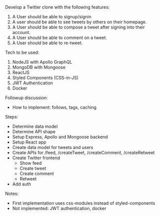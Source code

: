 Develop a Twitter clone with the following features: 
1. A User should be able to signup/signin 
2. A user should be able to see tweets by others on their homepage.
3. A User should be able to compose a tweet after signing into their account.
4. A User should be able to comment on a tweet. 
5. A User should be able to re-tweet. 


Tech to be used: 
1. NodeJS with Apollo GraphQL 
2. MongoDB with Mongoose 
3. ReactJS 
4. Styled Components (CSS-in-JS) 
5. JWT Authentication 
6. Docker


Followup discussion:
- How to implement: follows, tags, caching


Steps:
- Determine data model
- Determine API shape
- Setup Express, Apollo and Mongoose backend
- Setup React app
- Create data model for tweets and users
- Create APIs for /feed, /createTweet, /createComment, /createRetweet
- Create Twitter frontend
  - Show feed
  - Create tweet
  - Create comment
  - Retweet
- Add auth

Notes:
- First implementation uses css-modules instead of styled-components
- Not implemented: JWT authentication, docker

